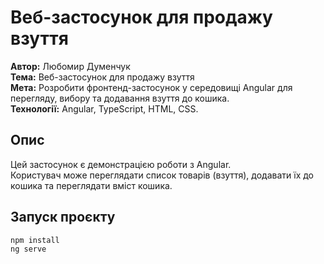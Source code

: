 # Веб-застосунок для продажу взуття

**Автор:** Любомир Думенчук  
**Тема:** Веб-застосунок для продажу взуття  
**Мета:** Розробити фронтенд-застосунок у середовищі Angular для перегляду, вибору та додавання взуття до кошика.  
**Технології:** Angular, TypeScript, HTML, CSS.  

## Опис
Цей застосунок є демонстрацією роботи з Angular.  
Користувач може переглядати список товарів (взуття), додавати їх до кошика та переглядати вміст кошика.

## Запуск проєкту
```bash
npm install
ng serve

